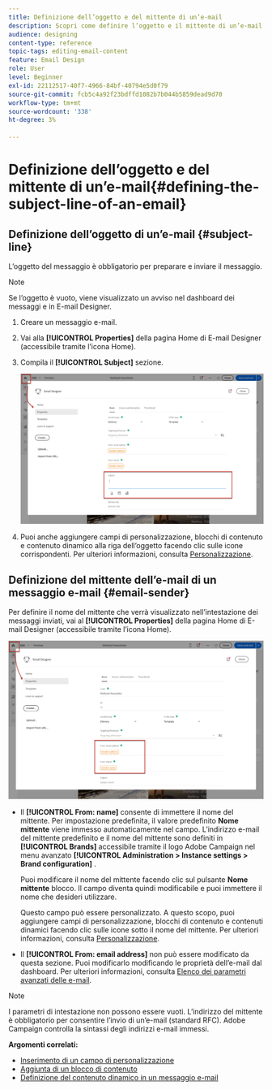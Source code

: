 ```yaml
---
title: Definizione dell’oggetto e del mittente di un’e-mail
description: Scopri come definire l’oggetto e il mittente di un’e-mail in E-mail Designer.
audience: designing
content-type: reference
topic-tags: editing-email-content
feature: Email Design
role: User
level: Beginner
exl-id: 22112517-40f7-4966-84bf-40794e5d0f79
source-git-commit: fcb5c4a92f23bdffd1082b7b044b5859dead9d70
workflow-type: tm+mt
source-wordcount: '338'
ht-degree: 3%

---
```


# Definizione dell’oggetto e del mittente di un’e-mail{#defining-the-subject-line-of-an-email}

## Definizione dell’oggetto di un’e-mail {#subject-line}

L’oggetto del messaggio è obbligatorio per preparare e inviare il messaggio.

>[!NOTE]
>
>Se l’oggetto è vuoto, viene visualizzato un avviso nel dashboard dei messaggi e in E-mail Designer.

1. Creare un messaggio e-mail.
1. Vai alla **[!UICONTROL Properties]** della pagina Home di E-mail Designer (accessibile tramite l’icona Home).
1. Compila il **[!UICONTROL Subject]** sezione.

   ![](assets/email_designer_subject.png)

1. Puoi anche aggiungere campi di personalizzazione, blocchi di contenuto e contenuto dinamico alla riga dell’oggetto facendo clic sulle icone corrispondenti. Per ulteriori informazioni, consulta [Personalizzazione](../../designing/using/personalization.md).

## Definizione del mittente dell’e-mail di un messaggio e-mail {#email-sender}

Per definire il nome del mittente che verrà visualizzato nell’intestazione dei messaggi inviati, vai al **[!UICONTROL Properties]** della pagina Home di E-mail Designer (accessibile tramite l’icona Home).

![](assets/delivery_content_edition16.png)

* Il **[!UICONTROL From: name]** consente di immettere il nome del mittente. Per impostazione predefinita, il valore predefinito **Nome mittente** viene immesso automaticamente nel campo. L’indirizzo e-mail del mittente predefinito e il nome del mittente sono definiti in **[!UICONTROL Brands]** accessibile tramite il logo Adobe Campaign nel menu avanzato **[!UICONTROL Administration > Instance settings > Brand configuration]** .

  Puoi modificare il nome del mittente facendo clic sul pulsante **Nome mittente** blocco. Il campo diventa quindi modificabile e puoi immettere il nome che desideri utilizzare.

  Questo campo può essere personalizzato. A questo scopo, puoi aggiungere campi di personalizzazione, blocchi di contenuto e contenuti dinamici facendo clic sulle icone sotto il nome del mittente. Per ulteriori informazioni, consulta [Personalizzazione](../../designing/using/personalization.md).

* Il **[!UICONTROL From: email address]** non può essere modificato da questa sezione. Puoi modificarlo modificando le proprietà dell’e-mail dal dashboard. Per ulteriori informazioni, consulta [Elenco dei parametri avanzati delle e-mail](../../administration/using/configuring-email-channel.md#advanced-parameters).

>[!NOTE]
>
>I parametri di intestazione non possono essere vuoti. L’indirizzo del mittente è obbligatorio per consentire l’invio di un’e-mail (standard RFC). Adobe Campaign controlla la sintassi degli indirizzi e-mail immessi.

**Argomenti correlati:**

* [Inserimento di un campo di personalizzazione](../../designing/using/personalization.md#inserting-a-personalization-field)
* [Aggiunta di un blocco di contenuto](../../designing/using/personalization.md#adding-a-content-block)
* [Definizione del contenuto dinamico in un messaggio e-mail](../../designing/using/personalization.md#defining-dynamic-content-in-an-email)
